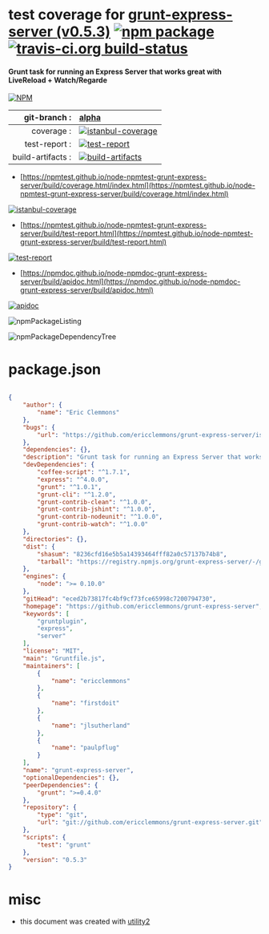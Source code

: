 # test coverage for  [grunt-express-server (v0.5.3)](https://github.com/ericclemmons/grunt-express-server)  [![npm package](https://img.shields.io/npm/v/npmtest-grunt-express-server.svg?style=flat-square)](https://www.npmjs.org/package/npmtest-grunt-express-server) [![travis-ci.org build-status](https://api.travis-ci.org/npmtest/node-npmtest-grunt-express-server.svg)](https://travis-ci.org/npmtest/node-npmtest-grunt-express-server)
#### Grunt task for running an Express Server that works great with LiveReload + Watch/Regarde

[![NPM](https://nodei.co/npm/grunt-express-server.png?downloads=true&downloadRank=true&stars=true)](https://www.npmjs.com/package/grunt-express-server)

| git-branch : | [alpha](https://github.com/npmtest/node-npmtest-grunt-express-server/tree/alpha)|
|--:|:--|
| coverage : | [![istanbul-coverage](https://npmtest.github.io/node-npmtest-grunt-express-server/build/coverage.badge.svg)](https://npmtest.github.io/node-npmtest-grunt-express-server/build/coverage.html/index.html)|
| test-report : | [![test-report](https://npmtest.github.io/node-npmtest-grunt-express-server/build/test-report.badge.svg)](https://npmtest.github.io/node-npmtest-grunt-express-server/build/test-report.html)|
| build-artifacts : | [![build-artifacts](https://npmtest.github.io/node-npmtest-grunt-express-server/glyphicons_144_folder_open.png)](https://github.com/npmtest/node-npmtest-grunt-express-server/tree/gh-pages/build)|

- [https://npmtest.github.io/node-npmtest-grunt-express-server/build/coverage.html/index.html](https://npmtest.github.io/node-npmtest-grunt-express-server/build/coverage.html/index.html)

[![istanbul-coverage](https://npmtest.github.io/node-npmtest-grunt-express-server/build/screenCapture.buildCi.browser.%252Ftmp%252Fbuild%252Fcoverage.lib.html.png)](https://npmtest.github.io/node-npmtest-grunt-express-server/build/coverage.html/index.html)

- [https://npmtest.github.io/node-npmtest-grunt-express-server/build/test-report.html](https://npmtest.github.io/node-npmtest-grunt-express-server/build/test-report.html)

[![test-report](https://npmtest.github.io/node-npmtest-grunt-express-server/build/screenCapture.buildCi.browser.%252Ftmp%252Fbuild%252Ftest-report.html.png)](https://npmtest.github.io/node-npmtest-grunt-express-server/build/test-report.html)

- [https://npmdoc.github.io/node-npmdoc-grunt-express-server/build/apidoc.html](https://npmdoc.github.io/node-npmdoc-grunt-express-server/build/apidoc.html)

[![apidoc](https://npmdoc.github.io/node-npmdoc-grunt-express-server/build/screenCapture.buildCi.browser.%252Ftmp%252Fbuild%252Fapidoc.html.png)](https://npmdoc.github.io/node-npmdoc-grunt-express-server/build/apidoc.html)

![npmPackageListing](https://npmtest.github.io/node-npmtest-grunt-express-server/build/screenCapture.npmPackageListing.svg)

![npmPackageDependencyTree](https://npmtest.github.io/node-npmtest-grunt-express-server/build/screenCapture.npmPackageDependencyTree.svg)



# package.json

```json

{
    "author": {
        "name": "Eric Clemmons"
    },
    "bugs": {
        "url": "https://github.com/ericclemmons/grunt-express-server/issues"
    },
    "dependencies": {},
    "description": "Grunt task for running an Express Server that works great with LiveReload + Watch/Regarde",
    "devDependencies": {
        "coffee-script": "^1.7.1",
        "express": "^4.0.0",
        "grunt": "^1.0.1",
        "grunt-cli": "^1.2.0",
        "grunt-contrib-clean": "^1.0.0",
        "grunt-contrib-jshint": "^1.0.0",
        "grunt-contrib-nodeunit": "^1.0.0",
        "grunt-contrib-watch": "^1.0.0"
    },
    "directories": {},
    "dist": {
        "shasum": "8236cfd16e5b5a14393464fff82a0c57137b74b8",
        "tarball": "https://registry.npmjs.org/grunt-express-server/-/grunt-express-server-0.5.3.tgz"
    },
    "engines": {
        "node": ">= 0.10.0"
    },
    "gitHead": "eced2b73817fc4bf9cf73fce65998c7200794730",
    "homepage": "https://github.com/ericclemmons/grunt-express-server",
    "keywords": [
        "gruntplugin",
        "express",
        "server"
    ],
    "license": "MIT",
    "main": "Gruntfile.js",
    "maintainers": [
        {
            "name": "ericclemmons"
        },
        {
            "name": "firstdoit"
        },
        {
            "name": "jlsutherland"
        },
        {
            "name": "paulpflug"
        }
    ],
    "name": "grunt-express-server",
    "optionalDependencies": {},
    "peerDependencies": {
        "grunt": ">=0.4.0"
    },
    "repository": {
        "type": "git",
        "url": "git://github.com/ericclemmons/grunt-express-server.git"
    },
    "scripts": {
        "test": "grunt"
    },
    "version": "0.5.3"
}
```



# misc
- this document was created with [utility2](https://github.com/kaizhu256/node-utility2)
